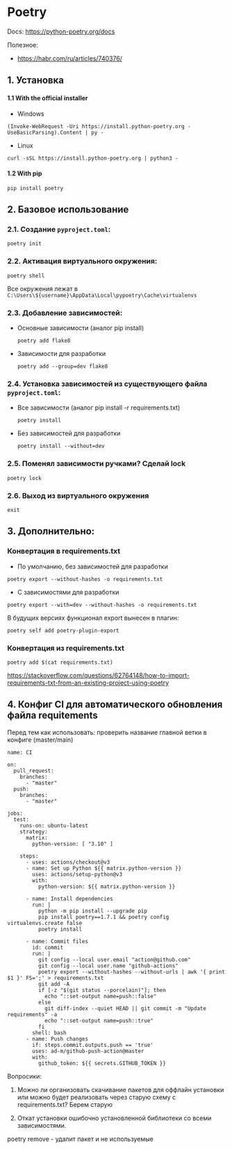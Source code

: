 Poetry
==============


Docs: https://python-poetry.org/docs

Полезное:
* https://habr.com/ru/articles/740376/

## 1. Установка

#### 1.1 With the official installer
* Windows

```shell
(Invoke-WebRequest -Uri https://install.python-poetry.org -UseBasicParsing).Content | py -
```

* Linux
```shell
curl -sSL https://install.python-poetry.org | python3 -
```

#### 1.2 With pip
 
`pip install poetry`

## 2. Базовое использование

### 2.1. Создание `pyproject.toml`:

```shell
poetry init
```


### 2.2. Активация виртуального окружения:
```shell
poetry shell
```

Все окружения лежат в `C:\Users\${username}\AppData\Local\pypoetry\Cache\virtualenvs`


### 2.3. Добавление зависимостей:

* Основные зависимости (аналог pip install)
    ```shell
    poetry add flake8
    ```

* Зависимости для разработки
    ```shell
    poetry add --group=dev flake8
    ```


### 2.4. Установка зависимостей из существующего файла `pyproject.toml`:

* Все зависимости (аналог pip install -r requirements.txt)
    ```shell
    poetry install
    ```

* Без зависимостей для разработки
    ```shell
    poetry install --without=dev
    ```


### 2.5. Поменял зависимости ручками? Сделай lock

```shell
poetry lock
```

### 2.6. Выход из виртуального окружения

```shell
exit
```

## 3. Дополнительно:


### Конвертация в requirements.txt
* По умолчанию, без зависимостей для разработки

```shell
poetry export --without-hashes -o requirements.txt
```

* C зависимостями для разработки

```shell
poetry export --with=dev --without-hashes -o requirements.txt
```

В будущих версиях функционал export вынесен в плагин:
```shell
poetry self add poetry-plugin-export
```


### Конвертация из requirements.txt

```shell
poetry add $(cat requirements.txt)
```



https://stackoverflow.com/questions/62764148/how-to-import-requirements-txt-from-an-existing-project-using-poetry


## 4. Конфиг CI для автоматического обновления файла requitements
Перед тем как использовать: проверить название главной ветки в конфиге (master/main)
```
name: CI

on:
  pull_request:
    branches:
      - "master"
  push:
    branches:
      - "master"

jobs:
  test:
    runs-on: ubuntu-latest
    strategy:
      matrix:
        python-version: [ "3.10" ]

    steps:
      - uses: actions/checkout@v3
      - name: Set up Python ${{ matrix.python-version }}
        uses: actions/setup-python@v3
        with:
          python-version: ${{ matrix.python-version }}

      - name: Install dependencies
        run: |
          python -m pip install --upgrade pip
          pip install poetry==1.7.1 && poetry config virtualenvs.create false
          poetry install
  
      - name: Commit files
        id: commit
        run: |
          git config --local user.email "action@github.com"
          git config --local user.name "github-actions"
          poetry export --without-hashes --without-urls | awk '{ print $1 }' FS=';' > requirements.txt
          git add -A
          if [-z "$(git status --porcelain)"]; then
            echo "::set-output name=push::false"
          else
            git diff-index --quiet HEAD || git commit -m "Update requirements" -a
            echo "::set-output name=push::true"
          fi
        shell: bash
      - name: Push changes
        if: steps.commit.outputs.push == 'true'
        uses: ad-m/github-push-action@master
        with:
          github_token: ${{ secrets.GITHUB_TOKEN }}

```


Вопросики:

1. Можно ли организовать скачивание пакетов для оффлайн установки или можно будет реализовать через старую схему с requirements.txt?
Берем старую

2. Откат установки ошибочно установленной библиотеки со всеми зависимостями.

poetry remove - удалит пакет и не используемые



